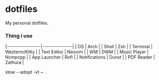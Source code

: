 # dotfiles
My personal dotfiles.

### Thing i use


|-----------------|---------------|
|	OS							|	Arch					|
|	Shell						|	Zsh						|
|	Terminal				|	Wezterm/Kitty	|
|	Text Editor			|	Neovim				|
|	WM							|	DWM						|
|	Music Player		|	Ncmpcpp				|
|	App Launcher		|	Rofi					|
|	Notifications		|	Dunst					|
|	PDF Reader			|	Zathura				|

stow --adopt -vt ~ .
